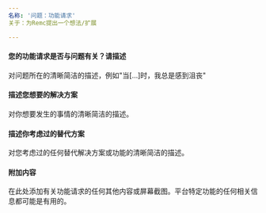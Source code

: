 ```yaml
---
名称: '问题：功能请求'
关于：为Remc提出一个想法/扩展

---
```


#### 您的功能请求是否与问题有关？请描述
对问题所在的清晰简洁的描述，例如"当[…]时，我总是感到沮丧"

#### 描述您想要的解决方案
对你想要发生的事情的清晰简洁的描述。

#### 描述你考虑过的替代方案
对您考虑过的任何替代解决方案或功能的清晰简洁的描述。

#### 附加内容
在此处添加有关功能请求的任何其他内容或屏幕截图。平台特定功能的任何相关信息都可能是有用的。
